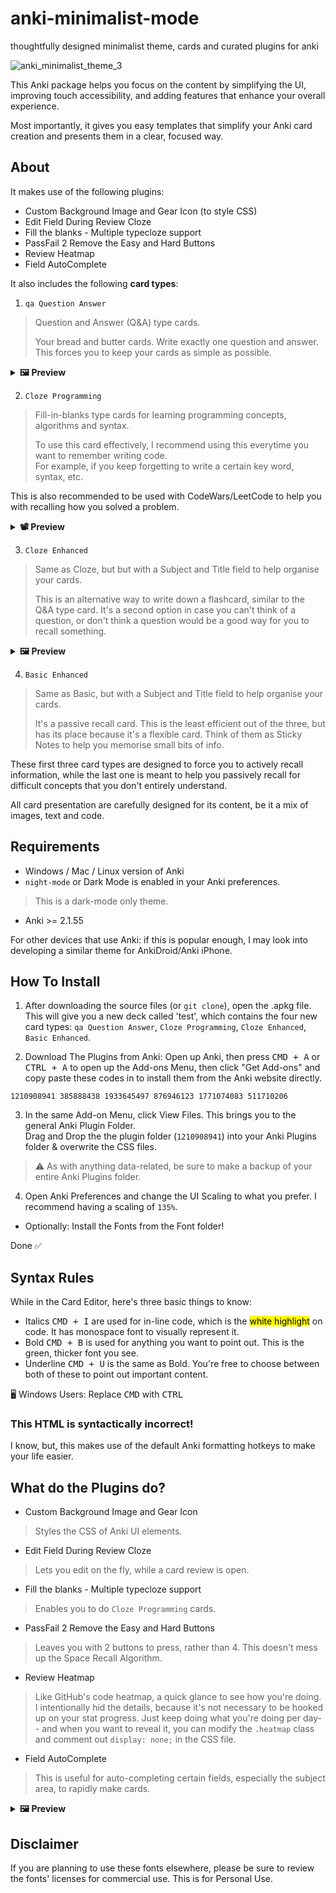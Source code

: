 # anki-minimalist-mode
thoughtfully designed minimalist theme, cards and curated plugins for anki

![anki_minimalist_theme_3](https://user-images.githubusercontent.com/116316499/213336733-5bc952da-fb9e-4075-8e73-bb08a5603c92.png)

This Anki package helps you focus on the content by simplifying the UI, improving touch accessibility, and adding features that enhance your overall experience.

Most importantly, it gives you easy templates that simplify your Anki card creation and presents them in a clear, focused way.

## About
It makes use of the following plugins:
- Custom Background Image and Gear Icon (to style CSS)
- Edit Field During Review Cloze
- Fill the blanks - Multiple typecloze support
- PassFail 2 Remove the Easy and Hard Buttons
- Review Heatmap
- Field AutoComplete 

It also includes the following **card types**:

1. `qa Question Answer`
> Question and Answer (Q&A) type cards.
> 
> Your bread and butter cards. Write exactly one question and answer. This forces you to keep your cards as simple as possible.

<details>
  <summary> <strong> 🖼️ Preview </strong> </summary>
<img width="1652" alt="qa1" src="https://user-images.githubusercontent.com/116316499/213340551-76e50503-842b-4c28-8c12-36d3e8dc4050.png">
<img width="1649" alt="qa2" src="https://user-images.githubusercontent.com/116316499/213340552-dd08635a-75c3-40c5-ba79-50f77c4c77d1.png">
</details>

2. `Cloze Programming`
> Fill-in-blanks type cards for learning programming concepts, algorithms and syntax.
>
> To use this card effectively, I recommend using this everytime you want to remember writing code. <br> For example, if you keep forgetting to write a certain key word, syntax, etc.
  
  This is also recommended to be used with CodeWars/LeetCode to help you with recalling how you solved a problem.
  
<details>
  <summary> <strong> 📽️ Preview </strong> </summary>
  
  <small>(Click ▶️ Play to run .gif preview)</small>
  
![cloze_programming](https://user-images.githubusercontent.com/116316499/213341636-37ef45fd-547d-4682-9be9-d4ae40aab5c9.gif)
  
</details>

3. `Cloze Enhanced`
> Same as Cloze, but but with a Subject and Title field to help organise your cards.
> 
> This is an alternative way to write down a flashcard, similar to the Q&A type card. It's a second option in case you can't think of a question, or don't think a question would be a good way for you to recall something.

<details>
  <summary> <strong> 🖼️ Preview </strong> </summary>
  <img width="1651" alt="cloze1" src="https://user-images.githubusercontent.com/116316499/213340462-da03ef47-2431-4a2f-9405-ad595bdd9d30.png">
<img width="1656" alt="cloze2" src="https://user-images.githubusercontent.com/116316499/213340463-8b412169-5824-4c7e-9d36-1b9127e1f221.png">

</details>

4. `Basic Enhanced`
> Same as Basic, but with a Subject and Title field to help organise your cards.
>
> It's a passive recall card. This is the least efficient out of the three, but has its place because it's a flexible card. 
> Think of them as Sticky Notes to help you memorise small bits of info.

These first three card types are designed to force you to actively recall information, while the last one is meant to help you passively recall for difficult concepts that you don't entirely understand.

All card presentation are carefully designed for its content, be it a mix of images, text and code.

## Requirements
- Windows / Mac / Linux version of Anki
- `night-mode` or Dark Mode is enabled in your Anki preferences.
> This is a dark-mode only theme.
- Anki >= 2.1.55

For other devices that use Anki: if this is popular enough, I may look into developing a similar theme for AnkiDroid/Anki iPhone.

## How To Install

1. After downloading the source files (or `git clone`), open the .apkg file. This will give you a new deck called 'test', which contains the four new card types: `qa Question Answer`, `Cloze Programming`, `Cloze Enhanced`, `Basic Enhanced`.

2. Download The Plugins from Anki: Open up Anki, then press <kbd>CMD + A</kbd> or <kbd>CTRL + A</kbd> to open up the Add-ons Menu, then click "Get Add-ons" and copy paste these codes in to install them from the Anki website directly.

```
1210908941 385888438 1933645497 876946123 1771074083 511710206
```

3. In the same Add-on Menu, click View Files. This brings you to the general Anki Plugin Folder. <br>
Drag and Drop the the plugin folder (`1210908941`) into your Anki Plugins folder & overwrite the CSS files. 
> ⚠️ As with anything data-related, be sure to make a backup of your entire Anki Plugins folder.

4. Open Anki Preferences and change the UI Scaling to what you prefer. I recommend having a scaling of `135%`.

* Optionally: Install the Fonts from the Font folder!

Done ✅

## Syntax Rules
While in the Card Editor, here's three basic things to know:

- Italics <kbd>CMD + I</kbd> are used for in-line code, which is the <mark>white highlight</mark> on code. It has monospace font to visually represent it.
- Bold <kbd>CMD + B</kbd> is used for anything you want to point out. This is the green, thicker font you see.
- Underline <kbd>CMD + U</kbd> is the same as Bold. You're free to choose between both of these to point out important content.

🖥️ Windows Users: Replace <kbd>CMD</kbd> with <kbd>CTRL</kbd>

### This HTML is syntactically incorrect!
I know, but, this makes use of the default Anki formatting hotkeys to make your life easier.

## What do the Plugins do?
- Custom Background Image and Gear Icon
> Styles the CSS of Anki UI elements.
- Edit Field During Review Cloze
> Lets you edit on the fly, while a card review is open.
- Fill the blanks - Multiple typecloze support
> Enables you to do `Cloze Programming` cards.
- PassFail 2 Remove the Easy and Hard Buttons
> Leaves you with 2 buttons to press, rather than 4. This doesn't mess up the Space Recall Algorithm.
- Review Heatmap
> Like GitHub's code heatmap, a quick glance to see how you're doing. I intentionally hid the details, because it's not necessary to be hooked up on your stat progress. Just keep doing what you're doing per day-- and when you want to reveal it, you can modify the `.heatmap` class and comment out `display: none;` in the CSS file.
- Field AutoComplete 
> This is useful for auto-completing certain fields, especially the subject area, to rapidly make cards.
<details>
  <summary> <strong> 🖼️ Preview </strong> </summary>
  
  ![field-autocomplete](https://user-images.githubusercontent.com/116316499/213338047-93256f3d-7ec3-4063-bd15-e1bb74ec619c.png)

</details>

<!-- ## More Previews
<img width="300" alt="CleanShot 2023-01-18 at 02 03 10@2x" src="https://user-images.githubusercontent.com/116316499/213111860-d981f653-5ce3-4926-ab79-25aa853e4f2f.png"> -->

## Disclaimer
If you are planning to use these fonts elsewhere, please be sure to review the fonts' licenses for commercial use. This is for Personal Use.
